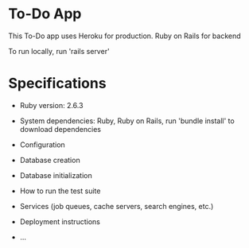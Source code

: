 # To-Do App 

This To-Do app uses Heroku for production. Ruby on Rails for backend

To run locally, run 'rails server'

# Specifications

* Ruby version: 2.6.3

* System dependencies: Ruby, Ruby on Rails, run 'bundle install' to download dependencies

* Configuration

* Database creation

* Database initialization

* How to run the test suite

* Services (job queues, cache servers, search engines, etc.)

* Deployment instructions

* ...

